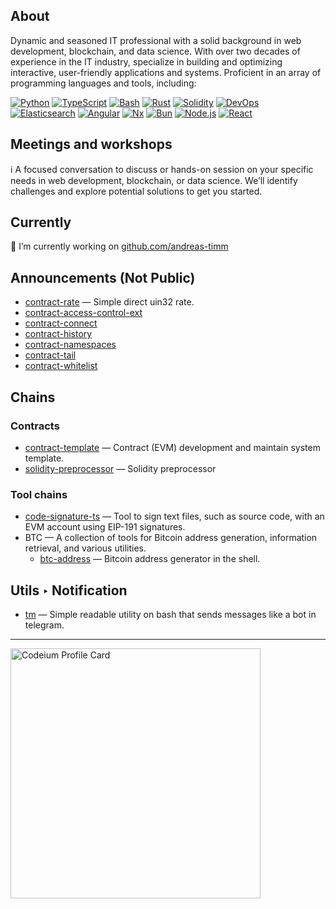 ## About
Dynamic and seasoned IT professional with a solid background in web development, blockchain, and data science. With over two decades of experience in the IT industry, specialize in building and optimizing interactive, user-friendly applications and systems. Proficient in an array of programming languages and tools, including:

[![Python](https://img.shields.io/badge/Python-%233776AB.svg?style=for-the-badge&logo=python&logoColor=white)](https://www.python.org/)
[![TypeScript](https://img.shields.io/badge/TypeScript-%23007ACC.svg?style=for-the-badge&logo=typescript&logoColor=white)](https://www.typescriptlang.org/)
[![Bash](https://img.shields.io/badge/Bash-%234EAA25.svg?style=for-the-badge&logo=gnu-bash&logoColor=white)](https://www.gnu.org/software/bash/)
[![Rust](https://img.shields.io/badge/Rust-%23000000.svg?style=for-the-badge&logo=rust&logoColor=white)](https://www.rust-lang.org/)
[![Solidity](https://img.shields.io/badge/Solidity-%23363636.svg?style=for-the-badge&logo=solidity&logoColor=white)](https://docs.soliditylang.org/)
[![DevOps](https://img.shields.io/badge/DevOps-%2300ADD8.svg?style=for-the-badge&logo=devops&logoColor=white)](https://en.wikipedia.org/wiki/DevOps)
[![Elasticsearch](https://img.shields.io/badge/Elasticsearch-%23005571.svg?style=for-the-badge&logo=elasticsearch&logoColor=white)](https://www.elastic.co/elasticsearch/)
[![Angular](https://img.shields.io/badge/Angular-%23DD0031.svg?style=for-the-badge&logo=angular&logoColor=white)](https://angular.io/)
[![Nx](https://img.shields.io/badge/Nx-%2300ADD8.svg?style=for-the-badge&logo=nx&logoColor=white)](https://nx.dev/)
[![Bun](https://img.shields.io/badge/Bun-%23000000.svg?style=for-the-badge&logo=bun&logoColor=white)](https://bun.sh/)
[![Node.js](https://img.shields.io/badge/Node.js-%23339933.svg?style=for-the-badge&logo=nodedotjs&logoColor=white)](https://nodejs.org/)
[![React](https://img.shields.io/badge/React-%23E7E7E7FF.svg?style=for-the-badge&logo=react&logoColor=%23A7A7A7)](https://reactjs.org/)


## Meetings and workshops
ℹ️ A focused conversation to discuss or hands-on session on your specific needs in web development, blockchain, or data science. We’ll identify challenges and explore potential solutions to get you started.

## Currently
🔭 I’m currently working on [github.com/andreas-timm](https://github.com/andreas-timm)

## Announcements (Not Public)
- [contract-rate](https://github.com/andreas-timm/contract-rate) — Simple direct uin32 rate.
- [contract-access-control-ext](https://github.com/andreas-timm/contract-access-control-ext)
- [contract-connect](https://github.com/andreas-timm/contract-connect)
- [contract-history](https://github.com/andreas-timm/contract-history)
- [contract-namespaces](https://github.com/andreas-timm/contract-namespaces)
- [contract-tail](https://github.com/andreas-timm/contract-tail)
- [contract-whitelist](https://github.com/andreas-timm/contract-whitelist)

## Chains
### Contracts
- [contract-template](https://github.com/andreas-timm/contract-template) — Contract (EVM) development and maintain system template.
- [solidity-preprocessor](https://github.com/andreas-timm/solidity-preprocessor) — Solidity preprocessor

### Tool chains
- [code-signature-ts](https://github.com/andreas-timm/code-signature-ts) — Tool to sign text files, such as source code, with an EVM account using EIP-191 signatures.
- BTC — A collection of tools for Bitcoin address generation, information retrieval, and various utilities.
  - [btc-address](https://github.com/andreas-timm/btc-address) — Bitcoin address generator in the shell.

## Utils ‣ Notification
- [tm](https://github.com/andreas-timm/tm) — Simple readable utility on bash that sends messages like a bot in telegram.

---

<a href="https://codeium.com/profile/andreas-timm" title="Codeium Andreas Timm Profile">
<img src="https://codeium.com/profile/andreas-timm/card.png" width="400" alt="Codeium Profile Card" /></a>

